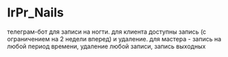 # IrPr_Nails
телеграм-бот для записи на ногти.
для клиента доступны запись (с ограничением на 2 недели вперед) и удаление. 
для мастера - запись на любой период времени, удаление любой записи, запись выходных
